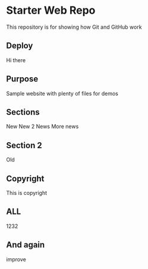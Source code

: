 # Starter Web Repo

This repository is for showing how Git and GitHub work

## Deploy

Hi there

## Purpose

Sample website with plenty of files for demos

## Sections

New
New 2
News
More news

## Section 2

Old

## Copyright

This is copyright

## ALL

1232

## And again

improve